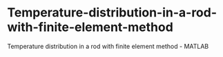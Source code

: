 # Temperature-distribution-in-a-rod-with-finite-element-method
Temperature distribution in a rod with finite element method - MATLAB
